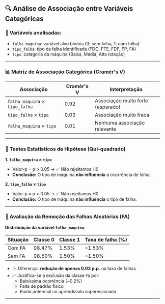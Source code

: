 
## 🔍 Análise de Associação entre Variáveis Categóricas

### 🎯 Variáveis analisadas:
- `falha_maquina`: variável alvo binária (0: sem falha, 1: com falha)
- `tipo_falha`: tipo da falha identificada (FDC, FTE, FDF, FP, FA)
- `tipo`: categoria da máquina (Baixa, Média, Alta rotação)

---

### 📊 Matriz de Associação Categórica (Cramér's V)

| Associação               | Cramér's V | Interpretação                                       |
|--------------------------|------------|-----------------------------------------------------|
| `falha_maquina` × `tipo_falha` | 0.92       | Associação muito forte (esperado)                   |
| `tipo_falha` × `tipo`          | 0.03       | Associação muito fraca                              |
| `falha_maquina` × `tipo`       | 0.01       | Nenhuma associação relevante                        |

---

### 🧪 Testes Estatísticos de Hipótese (Qui-quadrado)

**1. `falha_maquina` × `tipo`**  
- Valor-p = p > 0.05 → ✅ Não rejeitamos H0  
- **Conclusão:** O tipo de máquina **não influencia** a ocorrência de falha.

**2. `tipo_falha` × `tipo`**  
- Valor-p = p > 0.05 → ✅ Não rejeitamos H0  
- **Conclusão:** O tipo de máquina **não influencia** o tipo de falha.

---

### 🔎 Avaliação da Remoção das Falhas Aleatórias (FA)

**Distribuição da variável `falha_maquina`**:

| Situação     | Classe 0 | Classe 1 | Taxa de falha (%) |
|--------------|----------|----------|--------------------|
| Com FA       | 98.47%   | 1.53%    | ~1.53%             |
| Sem FA       | 98.50%   | 1.50%    | ~1.50%             |

- 📉 Diferença: **redução de apenas 0.03 p.p.** na taxa de falhas
- ✅ Justifica-se a exclusão da classe `FA` por:
  - Baixíssima ocorrência (~0.2%)
  - Falta de padrão físico
  - Ruído potencial no aprendizado supervisionado

---

